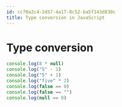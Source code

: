 ```yaml
---
id: cc70a2c4-2d57-4a17-8c52-ba5f143d830c
title: Type conversion in JavaScript
---
```


# Type conversion

``` javascript
console.log(8 * null)
console.log("5" - 1)
console.log("5" + 1)
console.log("five" * 2)
console.log(false == 0)
console.log(false == "")
console.log(null == 0)
```
